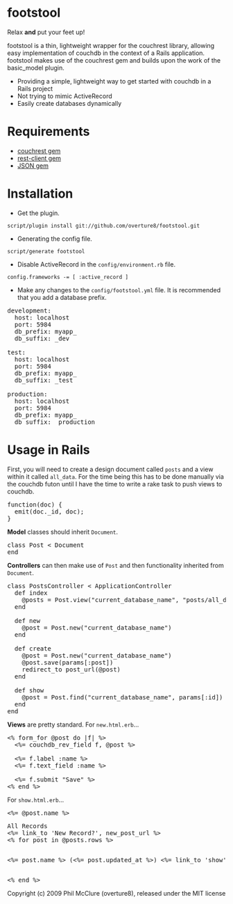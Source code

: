 footstool
=========

Relax **and** put your feet up!

footstool is a thin, lightweight wrapper for the couchrest library, allowing easy implementation of couchdb in the context of a Rails application.  footstool makes use of the couchrest gem and builds upon the work of the basic_model plugin.

- Providing a simple, lightweight way to get started with couchdb in a Rails project
- Not trying to mimic ActiveRecord
- Easily create databases dynamically

Requirements
============

- [couchrest gem](http://github.com/hpoydar/couchrest-rails)
- [rest-client gem](http://code.google.com/p/rest-client/)
- [JSON gem](http://flori.github.com/json/)

Installation
============

- Get the plugin.

`script/plugin install git://github.com/overture8/footstool.git`

- Generating the config file.

`script/generate footstool`

- Disable ActiveRecord in the `config/environment.rb` file.

`config.frameworks -= [ :active_record ]`

- Make any changes to the `config/footstool.yml` file.  It is recommended that you add a database prefix.

<pre>
development:
  host: localhost
  port: 5984
  db_prefix: myapp_
  db_suffix: _dev
          
test:
  host: localhost
  port: 5984
  db_prefix: myapp_
  db_suffix: _test
                  
production:
  host: localhost
  port: 5984
  db_prefix: myapp_
  db_suffix: _production
</pre>

Usage in Rails
==============

First, you will need to create a design document called `posts` and a view within it called `all_data`.  For the time being this has to be done manually via the couchdb futon until I have the time to write a rake task to push views to couchdb.
<pre>
function(doc) {
  emit(doc._id, doc);
}
</pre>

**Model** classes should inherit `Document`.

<pre>
class Post < Document
end
</pre>

**Controllers** can then make use of `Post` and then functionality inherited from `Document`.

<pre>
class PostsController < ApplicationController
  def index                                                                                                                                                 
    @posts = Post.view("current_database_name", "posts/all_data")
  end
    
  def new
    @post = Post.new("current_database_name")
  end

  def create
    @post = Post.new("current_database_name")
    @post.save(params[:post])
    redirect_to post_url(@post)
  end

  def show
    @post = Post.find("current_database_name", params[:id])
  end
end
</pre>

**Views** are pretty standard.  For `new.html.erb`...

<pre>
<% form_for @post do |f| %> 
  <%= couchdb_rev_field f, @post %>

  <%= f.label :name %>
  <%= f.text_field :name %>

  <%= f.submit "Save" %>
<% end %>
</pre>

For `show.html.erb`...
<pre>
<%= @post.name %>
</pre>

<pre>
All Records
<%= link_to 'New Record?', new_post_url %>
<% for post in @posts.rows %>
  <p><%= post.name %> (<%= post.updated_at %>) <%= link_to 'show', post_url(post) %></p>                                                     
<% end %>  
</pre>

Copyright (c) 2009 Phil McClure (overture8), released under the MIT license


